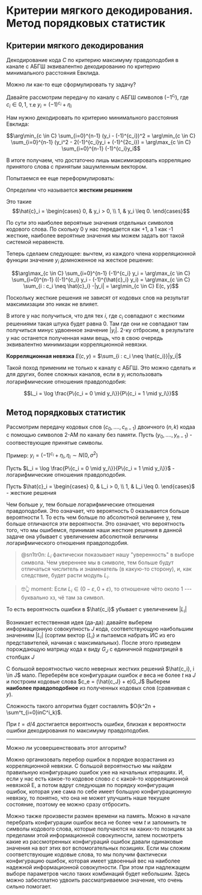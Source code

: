 # Критерии мягкого декодирования. Метод порядковых статистик

## Критерии мягкого декодирования

Декодирование кода $C$ по критерию максимуму правдоподобия в канале с АБГШ эквивалентно декодированию по критерию минимального расстояния Евклида.

Можно ли как-то еще сформулировать ту задачу?

Давайте рассмотрим передачу по каналу с АБГШ символов $(-1^{c_i})$, где $c_i \in {0, 1}$, т.е $y_i = (-1)^{c_i} + \eta_i$

Нам нужно декодировать по критерию минимального расстояния Евклида:

$$\arg\min_{c \in C} \sum_{i=0}^{n-1} (y_i - (-1)^{c_i})^2
= \arg\min_{c \in C} \sum_{i=0}^{n-1} (y_i^2 - 2(-1)^{c_i}y_i + (-1)^{2c_i})
= \arg\max_{c \in C} \sum_{i=0}^{n-1} (-1)^{c_i}y_i$$

В итоге получаем, что достаточно лишь максимизировать корреляцию принятого слова с принятым зашумленным вектором.

Попытаемся ее еще переформулировать:

Определим что называется **жестким решением**

Это такие
$$\hat{c}_i =
\begin{cases}
0, & y_i > 0, \\
1, & y_i \leq 0.
\end{cases}$$

По сути это наиболее вероятные значения отдельных символов кодового слова. По скольку 0 у нас передается как +1, а 1 как -1 жесткие, наиболее вероятные значения мы можем задать вот такой системой неравенств.

Теперь сделаем следующее: вычтем, из каждого члена корреляционной функции значение $y_i$ домноженное на жесткое решение:

$$\arg\max_{c \in C} \sum_{i=0}^{n-1} (-1)^{c_i} y_i
= \arg\max_{c \in C} \sum_{i=0}^{n-1} ((-1)^{c_i} y_i - (-1)^{\hat{c}_i} y_i)
= \arg\max_{c \in C} \sum_{i : c_i \neq \hat{c}_i} -|y_i|
= \arg\min_{c \in C} E(c, y)$$

Поскольку жесткие решения не зависят от кодовых слов на результат максимизации это никак не влияет.

В итоге у нас получиться, что для тех $i$, где $c_i$ совпадают с жесткими решениями такая штука будет равна 0. Там где они не совпадают там получиться минус удвоенное значение $|y_i|$. 2-ку отбросим, в результате у нас останется полученная нами вещь, что в свою очередь эквивалентно минимизации корреляционной невязки.

**Корреляционная невязка** $E(c, y)$ = $\sum_{i : c_i \neq \hat{c_i}}|y_i|$

Такой поход применим не только к каналу с АБГШ. Это можно сделать и для других, более сложных каналов, если в $y_i$ использовать логарифмические отношения правдоподобия:

$$L_i = \log \frac{P\{c_i = 0 \mid y_i\}}{P\{c_i = 1 \mid y_i\}}$$

## Метод порядковых статистик

Рассмотрим передачу кодовых слов ($c_0, ...., c_{n-1}$) двоичного ($n, k$) кодаа с помощью символов 2-АМ по каналу без памяти. Пусть $(y_0, ...., y_{n-1})$ - соотвествующие принятые символы.

Пример: $y_i = (-1)^{c_i} + \eta_i,  \eta_i \sim N(0, \sigma^2)$

Пусть $L_i = \log \frac{P\{c_i = 0 \mid y_i\}}{P\{c_i = 1 \mid y_i\}}$ - логарифмические отношения правдоподобия.

Пусть $\hat{c}_i =
\begin{cases}
0, & L_i > 0, \\
1, & L_i \leq 0.
\end{cases}$ - жесткие решения

Чем больше $y$, тем больше логарифмические отношения правдоподобия. Это означает, что вероятность 0 оказывается больше вероятности 1. То есть чем больше по абсолютной величине y, тем больше отличаются эти вероятности. Это означает, что вероятность того, что мы ошибемся, принимая наши жесткие решения в данной задаче она убывает с увеличением абсолютной величины логарифмического отношения правдоподобия.

> @sn1tr0n: $L_i$ фактически показывает нашу "уверенность" в выборе символа. Чем увереннее мы в символе, тем больше будут отличаться числитель и знаменатель (в какую-то сторону), и, как следствие, будет расти модуль $L_i$. 

> 🤓👆 moment: Если $L_i \in (0 - \varepsilon, 0 + \varepsilon)$, то отношение чёто около 1 --- буквально хз, чё там за символ.

То есть вероятность ошибки в $\hat{c_i}$ убывает с увеличением $|L_i|$

Возникает естественная идея (да-да): давайте выберем информационную совокупность $J$ кода, соответствующую наибольшим значениям $|L_i|$ (сортим вектор $\{L_i\}$ и пытаемся набрать ИС из его представителей, начиная с максимальных). После этого приведем порождающую матрицу кода к виду $G_J$ с единичной подматрицей в столбцах $J$

С большой вероятностью число неверных жестких решений $\hat{c_i}, i \in J$ мало. Переберём все конфигурации ошибок $e$ веса не более $t$ на $J$ и построим кодовые слова $c_e = (\hat{c_J} + e)G_J$ Выберем **наиболее правдоподобное** из полученных кодовых слов (сравнивая с $y$).

Сложность такого алгоритма будет составлять $O(k^2n + \sum^t_{i=0}inC^i_k)$.

При $t = d/4$ достигается вероятность ошибки, близкая к вероятности ошибки декодирования по максимуму правдоподобия.

---

Можно ли усовершенствовать этот алгоритм?

Можно организовать перебор ошибок в порядке возрастания из корреляционной невязки. С большой вероятностью мы найдем правильную конфигурацию ошибок уже на начальных итерациях. И, если у нас есть какое-то кодовое слово $c$ с какой-то корреляционной невязкой E, а потом вдруг следующая по порядку конфигурация ошибок, которая уже сама по себе имеет большую конфигурационную невязку, то понятно, что она не может улучшить наше текущее состояние, поэтому ее можно сразу отбросить.

Можно также произвести размен времени на память. Можно в начале перебрать конфигурации ошибок веса не более чем $t$ и запомнить те символы кодового слова, которые получаются на каких-то позициях за пределами этой информационной совокупности, затем посмотреть какие из рассмотренных конфигураций ошибок давали одинаковые значения на вот этих вот вспомогательных позициях. Если мы сложим соответствующие кодовые слова, то мы получим фактически конфигурацию ошибок, которая имеет удвоенный вес на наиболее надежной информационной совокупности. При этом при надлежащем выборе параметров число таких комбинаций будет небольшим. Здесь можно забесплатно удвоить рассматриваемое значение, что очень сильно помогает.
